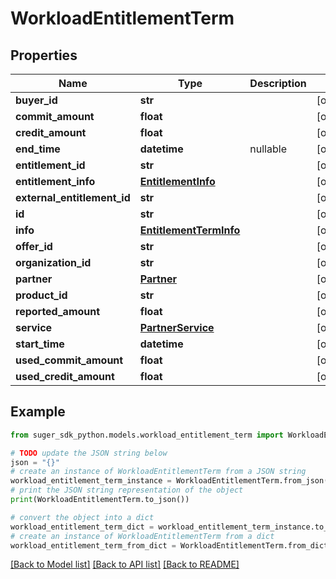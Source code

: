 # WorkloadEntitlementTerm


## Properties

Name | Type | Description | Notes
------------ | ------------- | ------------- | -------------
**buyer_id** | **str** |  | [optional] 
**commit_amount** | **float** |  | [optional] 
**credit_amount** | **float** |  | [optional] 
**end_time** | **datetime** | nullable | [optional] 
**entitlement_id** | **str** |  | [optional] 
**entitlement_info** | [**EntitlementInfo**](EntitlementInfo.md) |  | [optional] 
**external_entitlement_id** | **str** |  | [optional] 
**id** | **str** |  | [optional] 
**info** | [**EntitlementTermInfo**](EntitlementTermInfo.md) |  | [optional] 
**offer_id** | **str** |  | [optional] 
**organization_id** | **str** |  | [optional] 
**partner** | [**Partner**](Partner.md) |  | [optional] 
**product_id** | **str** |  | [optional] 
**reported_amount** | **float** |  | [optional] 
**service** | [**PartnerService**](PartnerService.md) |  | [optional] 
**start_time** | **datetime** |  | [optional] 
**used_commit_amount** | **float** |  | [optional] 
**used_credit_amount** | **float** |  | [optional] 

## Example

```python
from suger_sdk_python.models.workload_entitlement_term import WorkloadEntitlementTerm

# TODO update the JSON string below
json = "{}"
# create an instance of WorkloadEntitlementTerm from a JSON string
workload_entitlement_term_instance = WorkloadEntitlementTerm.from_json(json)
# print the JSON string representation of the object
print(WorkloadEntitlementTerm.to_json())

# convert the object into a dict
workload_entitlement_term_dict = workload_entitlement_term_instance.to_dict()
# create an instance of WorkloadEntitlementTerm from a dict
workload_entitlement_term_from_dict = WorkloadEntitlementTerm.from_dict(workload_entitlement_term_dict)
```
[[Back to Model list]](../README.md#documentation-for-models) [[Back to API list]](../README.md#documentation-for-api-endpoints) [[Back to README]](../README.md)


